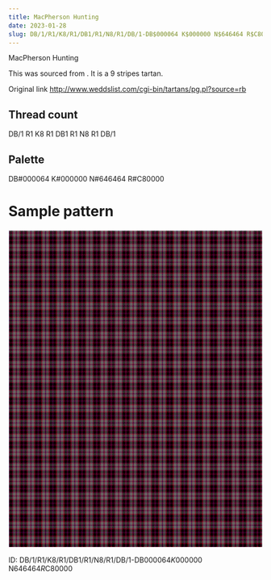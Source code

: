 ```yaml
---
title: MacPherson Hunting
date: 2023-01-28
slug: DB/1/R1/K8/R1/DB1/R1/N8/R1/DB/1-DB$000064 K$000000 N$646464 R$C80000
---
```

MacPherson Hunting

This was sourced from <no value>.  It is a 9 stripes tartan.

Original link http://www.weddslist.com/cgi-bin/tartans/pg.pl?source=rb

## Thread count
DB/1 R1 K8 R1 DB1 R1 N8 R1 DB/1

## Palette
DB#000064 K#000000 N#646464 R#C80000

# Sample pattern

![Tartan detail](tartan.png "DB/1 R1 K8 R1 DB1 R1 N8 R1 DB/1 tartan")

ID: DB/1/R1/K8/R1/DB1/R1/N8/R1/DB/1-DB$000064 K$000000 N$646464 R$C80000